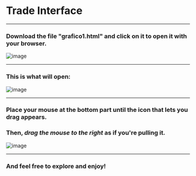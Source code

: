 # Trade Interface
------------------
### **Download** the file "grafico1.html" and click on it to open it with your **browser**.

![image](https://github.com/user-attachments/assets/12be0e5d-5b06-4b38-a357-666960db5330)

-------------------------
### This is what will open:
![image](https://github.com/user-attachments/assets/a36601c6-5342-41c5-811b-dfb92915dfff)

------------------
### Place your mouse at the bottom part until the icon that lets you drag appears.
### Then, ***drag the mouse to the right*** as if you're pulling it.
![image](https://github.com/user-attachments/assets/d53dba04-a918-4063-9e01-32048bf23aee)

--------------------------------------------
### And feel free to explore and enjoy!
